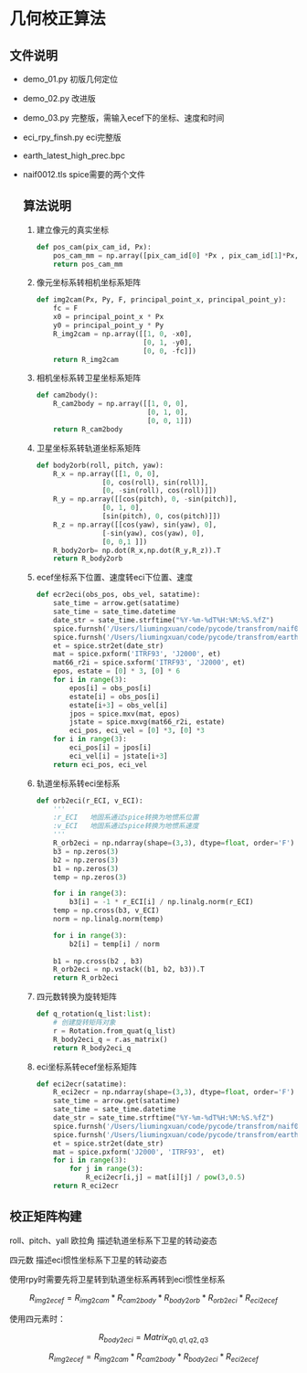# &#x20;几何校正算法 &#x20;

## &#x20;文件说明&#x20;

*   demo\_01.py          初版几何定位  &#x20;

<!---->

*   demo\_02.py          改进版  &#x20;

<!---->

*   demo\_03.py          完整版，需输入ecef下的坐标、速度和时间  &#x20;

<!---->

*   eci\_rpy\_finsh.py    eci完整版  &#x20;

<!---->

*   earth\_latest\_high\_prec.bpc  &#x20;

<!---->

*   naif0012.tls        spice需要的两个文件 &#x20;

    ## 算法说明

    1.  建立像元的真实坐标

        ```python
        def pos_cam(pix_cam_id, Px):
            pos_cam_mm = np.array([pix_cam_id[0] *Px , pix_cam_id[1]*Px, 1])
            return pos_cam_mm
        ```
    2.  像元坐标系转相机坐标系矩阵

        ```python
        def img2cam(Px, Py, F, principal_point_x, principal_point_y):
            fc = F
            x0 = principal_point_x * Px
            y0 = principal_point_y * Py
            R_img2cam = np.array([[1, 0, -x0],
                                  [0, 1, -y0],
                                  [0, 0, -fc]])
            return R_img2cam
        ```
    3.  相机坐标系转卫星坐标系矩阵

        ```python
        def cam2body():
            R_cam2body = np.array([[1, 0, 0],
                                   [0, 1, 0],
                                   [0, 0, 1]])
            return R_cam2body
        ```
    4.  卫星坐标系转轨道坐标系矩阵

        ```python
        def body2orb(roll, pitch, yaw):
            R_x = np.array([[1, 0, 0],
                        [0, cos(roll), sin(roll)],
                        [0, -sin(roll), cos(roll)]])
            R_y = np.array([[cos(pitch), 0, -sin(pitch)],
                        [0, 1, 0],
                        [sin(pitch), 0, cos(pitch)]])
            R_z = np.array([[cos(yaw), sin(yaw), 0],
                        [-sin(yaw), cos(yaw), 0],
                        [0, 0,1 ]])
            R_body2orb= np.dot(R_x,np.dot(R_y,R_z)).T
            return R_body2orb
        ```
    5.  ecef坐标系下位置、速度转eci下位置、速度

        ```python
        def ecr2eci(obs_pos, obs_vel, satatime):
            sate_time = arrow.get(satatime)
            sate_time = sate_time.datetime
            date_str = sate_time.strftime("%Y-%m-%dT%H:%M:%S.%fZ")
            spice.furnsh('/Users/liumingxuan/code/pycode/transfrom/naif0012.tls')
            spice.furnsh('/Users/liumingxuan/code/pycode/transfrom/earth_latest_high_prec.bpc')
            et = spice.str2et(date_str)
            mat = spice.pxform('ITRF93', 'J2000', et)
            mat66_r2i = spice.sxform('ITRF93', 'J2000', et)
            epos, estate = [0] * 3, [0] * 6
            for i in range(3):
                epos[i] = obs_pos[i]
                estate[i] = obs_pos[i]
                estate[i+3] = obs_vel[i]
                jpos = spice.mxv(mat, epos)
                jstate = spice.mxvg(mat66_r2i, estate)
                eci_pos, eci_vel = [0] *3, [0] *3
            for i in range(3):
                eci_pos[i] = jpos[i]
                eci_vel[i] = jstate[i+3]
            return eci_pos, eci_vel
        ```
    6.  轨道坐标系转eci坐标系

        ```python
        def orb2eci(r_ECI, v_ECI):
            '''
            :r_ECI   地固系通过spice转换为地惯系位置
            :v_ECI   地固系通过spice转换为地惯系速度
            '''
            R_orb2eci = np.ndarray(shape=(3,3), dtype=float, order='F')
            b3 = np.zeros(3)
            b2 = np.zeros(3)
            b1 = np.zeros(3)
            temp = np.zeros(3)

            for i in range(3):
                b3[i] = -1 * r_ECI[i] / np.linalg.norm(r_ECI)
            temp = np.cross(b3, v_ECI)
            norm = np.linalg.norm(temp)

            for i in range(3):
                b2[i] = temp[i] / norm
                
            b1 = np.cross(b2 , b3)
            R_orb2eci = np.vstack((b1, b2, b3)).T
            return R_orb2eci
        ```
    7.  四元数转换为旋转矩阵

        ```python
        def q_rotation(q_list:list):
            # 创建旋转矩阵对象
            r = Rotation.from_quat(q_list)
            R_body2eci_q = r.as_matrix()
            return R_body2eci_q
        ```
    8.  eci坐标系转ecef坐标系矩阵

        ```python
        def eci2ecr(satatime):
            R_eci2ecr = np.ndarray(shape=(3,3), dtype=float, order='F')
            sate_time = arrow.get(satatime)
            sate_time = sate_time.datetime
            date_str = sate_time.strftime("%Y-%m-%dT%H:%M:%S.%fZ")
            spice.furnsh('/Users/liumingxuan/code/pycode/transfrom/naif0012.tls')
            spice.furnsh('/Users/liumingxuan/code/pycode/transfrom/earth_latest_high_prec.bpc')
            et = spice.str2et(date_str)
            mat = spice.pxform('J2000', 'ITRF93',  et)
            for i in range(3):
                for j in range(3):
                    R_eci2ecr[i,j] = mat[i][j] / pow(3,0.5)
            return R_eci2ecr
        ```

## &#x20;校正矩阵构建

roll、pitch、yall 欧拉角 描述轨道坐标系下卫星的转动姿态

四元数 描述eci惯性坐标系下卫星的转动姿态

使用rpy时需要先将卫星转到轨道坐标系再转到eci惯性坐标系

```math
R_{img2ecef} = R_{img2cam} * R_{cam2body} * R_{body2orb} * R_{orb2eci} * R_{eci2ecef}
```

使用四元素时：

```math
R_{body2eci} = Matrix_{q0,q1,q2,q3}
```



```math
R_{img2ecef} = R_{img2cam} * R_{cam2body} * R_{body2eci} * R_{eci2ecef}
```

